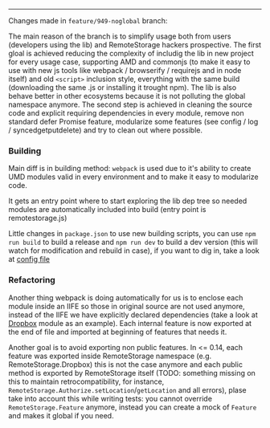 
---
Changes made in `feature/949-noglobal` branch:

The main reason of the branch is to simplify usage both from users (developers using the lib) 
and RemoteStorage hackers prospective. The first gloal is achieved reducing the complexity of
includig the lib in new project for every usage case, supporting AMD
and commonjs (to make it easy to use with new js tools like
webpack / browserify / requirejs and in node itself) and old `<script>`
inclusion style, everything with the same build (downloading the same .js or
installing it trought npm). The lib is also behave better in other ecosystems
because it is not polluting the global namespace anymore.
The second step is achieved in cleaning the source code and explicit
requiring dependencies in every module, remove non standard defer Promise feature,
modularize some features (see config / log / syncedgetputdelete) and 
try to clean out where possible.


### Building 
Main diff is in building method:
`webpack` is used due to it's ability to create UMD modules valid in every environment
and to make it easy to modularize code.

It gets an entry point where to start exploring the lib dep tree so
needed modules are automatically included into build (entry point is remotestorage.js)

Little changes in `package.json` to use new building scripts, you can 
use `npm run build` to build a release and `npm run dev` to build a dev
version (this will watch for modification and rebuild in case), 
if you want to dig in, take a look at [config file](webpack.config.js)


### Refactoring 
Another thing webpack is doing automatically for us is to enclose each
module inside an IIFE so those in original source are not used anymore,
instead of the IIFE we have explicitly declared dependencies (take a
look at [Dropbox](https://github.com/remotestorage/remotestorage.js/pull/951/files#diff-689ccd3fd11bc1e6ca004b57d4d9edc9) module
as an example).
Each internal feature is now exported at the end of file and
imported at beginning of features that needs it.

Another goal is to avoid exporting non public features. In <= 0.14, each feature was exported
inside RemoteStorage namespace (e.g. RemoteStorage.Dropbox) this is not the case anymore
and each public method is exported by RemoteStorage itself (TODO: something missing on this to maintain
retrocompatibility, for instance, `RemoteStorage.Authorize.setLocation`/`getLocation` and all errors),
plase take into account this while writing tests:
you cannot override `RemoteStorage.Feature` anymore, instead you can create a mock
of `Feature` and makes it global if you need.